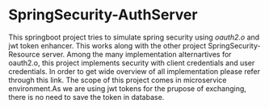 # SpringSecurity-AuthServer

This springboot project tries to simulate spring security using *oauth2.o* and jwt token enhancer. 
This works along with the other project SpringSecurity-Resource server. Among the many implementation
alternartives for oauth2.o, this project implements security with client credentials and user credentials.
In order to get wide overview of all implementation please refer through this link.
The scope of this project comes in microservice environment.As we are using jwt tokens for the prupose of exchanging, there is no need to save the token in database.